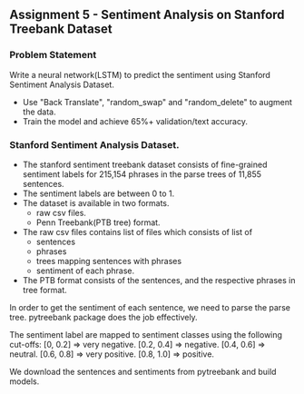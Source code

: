 ## Assignment 5 - Sentiment Analysis on Stanford Treebank Dataset

### Problem Statement

Write a neural network(LSTM) to predict the sentiment using Stanford Sentiment Analysis Dataset.
  - Use "Back Translate", "random_swap" and "random_delete" to augment the data.
  - Train the model and achieve 65%+ validation/text accuracy.

### Stanford Sentiment Analysis Dataset.
  - The stanford sentiment treebank dataset consists of fine-grained sentiment labels for 215,154 phrases in the parse trees of 11,855 sentences.
  - The sentiment labels are between 0 to 1.
  - The dataset is available in two formats.
    - raw csv files.
    - Penn Treebank(PTB tree) format.
  - The raw csv files contains list of files which consists of list of 
    - sentences
    - phrases
    - trees mapping sentences with phrases
    - sentiment of each phrase.
  - The PTB format consists of the sentences, and the respective phrases in tree format.

In order to get the sentiment of each sentence, we need to parse the parse tree. pytreebank package does the job effectively.

The sentiment label are mapped to sentiment classes using the following cut-offs:
[0, 0.2] => very negative.
[0.2, 0.4] => negative.
[0.4, 0.6] => neutral.
[0.6, 0.8] => very positive.
[0.8, 1.0] => positive.

We download the sentences and sentiments from pytreebank and build models. 
